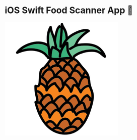 # iOS Swift Food Scanner App 🍍

![Healthy Food, Healthy Pineapple](extras/assets/pineapple-healthy-food.svg)

